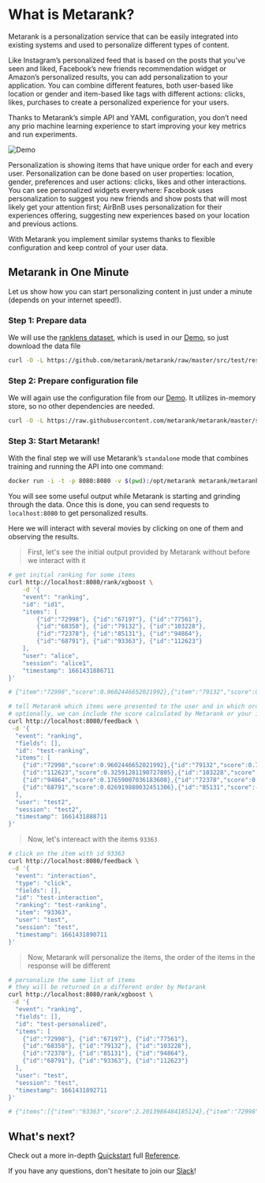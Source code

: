 # What is Metarank?

Metarank is a personalization service that can be easily integrated into existing systems and used to personalize different types of content. 

Like Instagram’s personalized feed that is based on the posts that you’ve seen and liked, Facebook’s new friends recommendation widget or Amazon’s personalized results, you can add personalization to your application. You can combine different features, both user-based like location or gender and item-based like tags with different actions: clicks, likes, purchases to create a personalized experience for your users.

Thanks to Metarank’s simple API and YAML configuration, you don’t need any prio machine learning experience to start improving your key metrics and run experiments.

![Demo](./img/demo.gif)

Personalization is showing items that have unique order for each and every user. Personalization can be done based on user properties: location, gender, preferences and user actions: clicks, likes and other interactions. You can see personalized widgets everywhere: Facebook uses personalization to suggest you new friends and show posts that will most likely get your attention first; AirBnB uses personalization for their experiences offering, suggesting new experiences based on your location and previous actions. 

With Metarank you implement similar systems thanks to flexible configuration and keep control of your user data.

## Metarank in One Minute

Let us show how you can start personalizing content in just under a minute (depends on your internet speed!). 

### Step 1: Prepare data

We will use the [ranklens dataset](https://github.com/metarank/ranklens), which is used in our [Demo](https://demo.metarank.ai), so just download the data file

```bash
curl -O -L https://github.com/metarank/metarank/raw/master/src/test/resources/ranklens/events/events.jsonl.gz
```

### Step 2: Prepare configuration file

We will again use the configuration file from our [Demo](https://demo.metarank.ai). It utilizes in-memory store, so no other dependencies are needed.

```bash
curl -O -L https://raw.githubusercontent.com/metarank/metarank/master/src/test/resources/ranklens/config.yml
```

### Step 3: Start Metarank!

With the final step we will use Metarank’s `standalone` mode that combines training and running the API into one command:

```bash
docker run -i -t -p 8080:8080 -v $(pwd):/opt/metarank metarank/metarank:latest standalone --config /opt/metarank/config.yml --data /opt/metarank/events.jsonl.gz
```

You will see some useful output while Metarank is starting and grinding through the data. Once this is done, you can send requests to `localhost:8080` to get personalized results.

Here we will interact with several movies by clicking on one of them and observing the results. 

> First, let's see the initial output provided by Metarank without before we interact with it

```bash
# get initial ranking for some items
curl http://localhost:8080/rank/xgboost \
    -d '{
    "event": "ranking",
    "id": "id1",
    "items": [
        {"id":"72998"}, {"id":"67197"}, {"id":"77561"},
        {"id":"68358"}, {"id":"79132"}, {"id":"103228"}, 
        {"id":"72378"}, {"id":"85131"}, {"id":"94864"}, 
        {"id":"68791"}, {"id":"93363"}, {"id":"112623"}
    ],
    "user": "alice",
    "session": "alice1",
    "timestamp": 1661431886711
}'

# {"item":"72998","score":0.9602446652021992},{"item":"79132","score":0.7819134441404151},{"item":"68358","score":0.33377910321385645},{"item":"112623","score":0.32591281190727805},{"item":"103228","score":0.31640256043322723},{"item":"77561","score":0.3040782705414116},{"item":"94864","score":0.17659007036183608},{"item":"72378","score":0.06164568676567339},{"item":"93363","score":0.058120639770243385},{"item":"68791","score":0.026919880032451306},{"item":"85131","score":-0.35794106000271037},{"item":"67197","score":-0.48735167237049154}
```

```bash
# tell Metarank which items were presented to the user and in which order from the previous request
# optionally, we can include the score calculated by Metarank or your internal retrieval system
curl http://localhost:8080/feedback \
 -d '{
  "event": "ranking",
  "fields": [],
  "id": "test-ranking",
  "items": [
    {"id":"72998","score":0.9602446652021992},{"id":"79132","score":0.7819134441404151},{"id":"68358","score":0.33377910321385645},
    {"id":"112623","score":0.32591281190727805},{"id":"103228","score":0.31640256043322723},{"id":"77561","score":0.3040782705414116},
    {"id":"94864","score":0.17659007036183608},{"id":"72378","score":0.06164568676567339},{"id":"93363","score":0.058120639770243385},
    {"id":"68791","score":0.026919880032451306},{"id":"85131","score":-0.35794106000271037},{"id":"67197","score":-0.48735167237049154}
  ],
  "user": "test2",
  "session": "test2",
  "timestamp": 1661431888711
}'
```

> Now, let's intereact with the items `93363`

```bash
# click on the item with id 93363
curl http://localhost:8080/feedback \
 -d '{
  "event": "interaction",
  "type": "click",
  "fields": [],
  "id": "test-interaction",
  "ranking": "test-ranking",
  "item": "93363",
  "user": "test",
  "session": "test",
  "timestamp": 1661431890711
}'
```

> Now, Metarank will personalize the items, the order of the items in the response will be different

```bash
# personalize the same list of items
# they will be returned in a different order by Metarank
curl http://localhost:8080/rank/xgboost \
 -d '{
  "event": "ranking",
  "fields": [],
  "id": "test-personalized",
  "items": [
    {"id":"72998"}, {"id":"67197"}, {"id":"77561"},
    {"id":"68358"}, {"id":"79132"}, {"id":"103228"}, 
    {"id":"72378"}, {"id":"85131"}, {"id":"94864"}, 
    {"id":"68791"}, {"id":"93363"}, {"id":"112623"}
  ],
  "user": "test",
  "session": "test",
  "timestamp": 1661431892711
}'

# {"items":[{"item":"93363","score":2.2013986484185124},{"item":"72998","score":1.1542776301073876},{"item":"68358","score":0.9828904282341605},{"item":"112623","score":0.9521647429731446},{"item":"79132","score":0.9258841742518286},{"item":"77561","score":0.8990921381835769},{"item":"103228","score":0.8990921381835769},{"item":"94864","score":0.7131600718467729},{"item":"68791","score":0.624462038351694},{"item":"72378","score":0.5269765094008626},{"item":"85131","score":0.29198666089255343},{"item":"67197","score":0.16412780810560743}]}
```

## What's next? 

Check out a more in-depth [Quickstart](quickstart/quickstart.md) full [Reference](installation.md). 

If you have any questions, don't hesitate to join our [Slack](https://communityinviter.com/apps/metarank/metarank)!